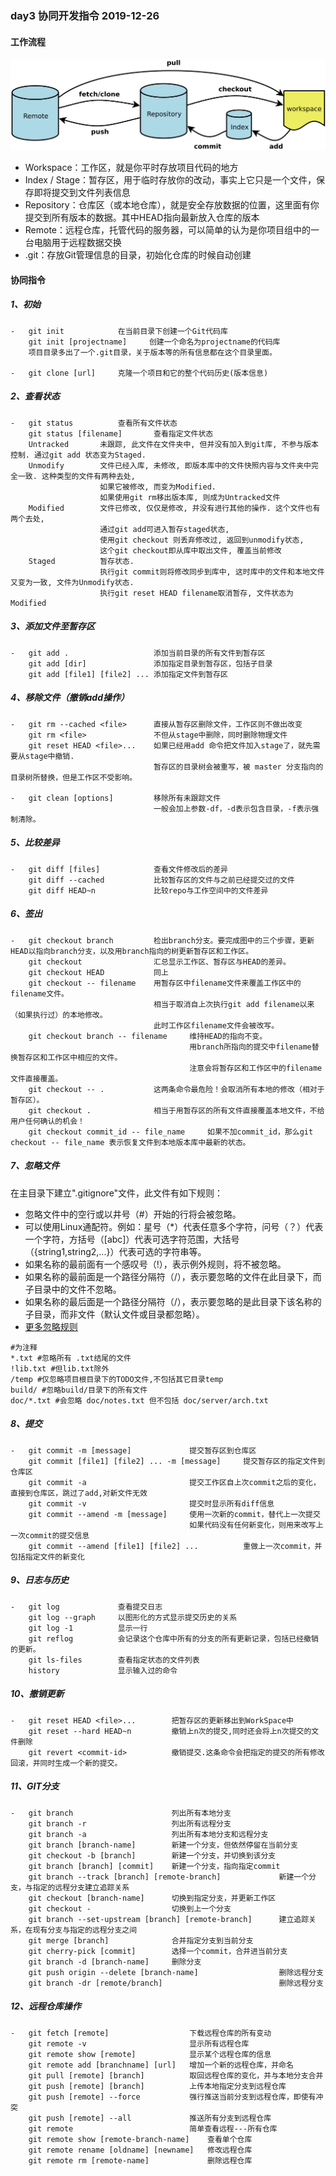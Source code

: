 ### day3 协同开发指令 2019-12-26
#### 工作流程
![image](./assets/git.png)
- Workspace：工作区，就是你平时存放项目代码的地方
- Index / Stage：暂存区，用于临时存放你的改动，事实上它只是一个文件，保存即将提交到文件列表信息
- Repository：仓库区（或本地仓库），就是安全存放数据的位置，这里面有你提交到所有版本的数据。其中HEAD指向最新放入仓库的版本
- Remote：远程仓库，托管代码的服务器，可以简单的认为是你项目组中的一台电脑用于远程数据交换
- .git：存放Git管理信息的目录，初始化仓库的时候自动创建

#### 协同指令 
##### 1、初始
```
-   git init            在当前目录下创建一个Git代码库
    git init [projectname]     创建一个命名为projectname的代码库
    项目目录多出了一个.git目录，关于版本等的所有信息都在这个目录里面。

-   git clone [url]     克隆一个项目和它的整个代码历史(版本信息)
```
##### 2、查看状态
```
-   git status          查看所有文件状态
    git status [filename]       查看指定文件状态
    Untracked       未跟踪, 此文件在文件夹中, 但并没有加入到git库, 不参与版本控制. 通过git add 状态变为Staged.
    Unmodify        文件已经入库, 未修改, 即版本库中的文件快照内容与文件夹中完全一致. 这种类型的文件有两种去处, 
                    如果它被修改, 而变为Modified. 
                    如果使用git rm移出版本库, 则成为Untracked文件
    Modified        文件已修改, 仅仅是修改, 并没有进行其他的操作. 这个文件也有两个去处,
                    通过git add可进入暂存staged状态, 
                    使用git checkout 则丢弃修改过, 返回到unmodify状态, 
                    这个git checkout即从库中取出文件, 覆盖当前修改
    Staged          暂存状态. 
                    执行git commit则将修改同步到库中, 这时库中的文件和本地文件又变为一致, 文件为Unmodify状态. 
                    执行git reset HEAD filename取消暂存, 文件状态为Modified
```
##### 3、添加文件至暂存区
```
-   git add .                   添加当前目录的所有文件到暂存区
    git add [dir]               添加指定目录到暂存区，包括子目录
    git add [file1] [file2] ... 添加指定文件到暂存区
```
##### 4、移除文件（撤销add操作）
```
-   git rm --cached <file>      直接从暂存区删除文件，工作区则不做出改变
    git rm <file>               不但从stage中删除，同时删除物理文件
    git reset HEAD <file>...    如果已经用add 命令把文件加入stage了，就先需要从stage中撤销.
                                暂存区的目录树会被重写，被 master 分支指向的目录树所替换，但是工作区不受影响。

-   git clean [options]         移除所有未跟踪文件
                                一般会加上参数-df，-d表示包含目录，-f表示强制清除。
```
##### 5、比较差异
```
-   git diff [files]            查看文件修改后的差异
    git diff --cached           比较暂存区的文件与之前已经提交过的文件
    git diff HEAD~n             比较repo与工作空间中的文件差异
```
##### 6、签出
```
-   git checkout branch         检出branch分支。要完成图中的三个步骤，更新HEAD以指向branch分支，以及用branch指向的树更新暂存区和工作区。
    git checkout                汇总显示工作区、暂存区与HEAD的差异。
    git checkout HEAD           同上
    git checkout -- filename    用暂存区中filename文件来覆盖工作区中的filename文件。
                                相当于取消自上次执行git add filename以来（如果执行过）的本地修改。
                                此时工作区filename文件会被改写。
    git checkout branch -- filename     维持HEAD的指向不变。
                                        用branch所指向的提交中filename替换暂存区和工作区中相应的文件。
                                        注意会将暂存区和工作区中的filename文件直接覆盖。
    git checkout -- .           这两条命令最危险！会取消所有本地的修改（相对于暂存区）。
    git checkout .              相当于用暂存区的所有文件直接覆盖本地文件，不给用户任何确认的机会！
    git checkout commit_id -- file_name     如果不加commit_id，那么git checkout -- file_name 表示恢复文件到本地版本库中最新的状态。
```
##### 7、忽略文件
在主目录下建立".gitignore"文件，此文件有如下规则：

- 忽略文件中的空行或以井号（#）开始的行将会被忽略。
- 可以使用Linux通配符。例如：星号（*）代表任意多个字符，问号（？）代表一个字符，方括号（[abc]）代表可选字符范围，大括号（{string1,string2,...}）代表可选的字符串等。
- 如果名称的最前面有一个感叹号（!），表示例外规则，将不被忽略。
- 如果名称的最前面是一个路径分隔符（/），表示要忽略的文件在此目录下，而子目录中的文件不忽略。
- 如果名称的最后面是一个路径分隔符（/），表示要忽略的是此目录下该名称的子目录，而非文件（默认文件或目录都忽略）。
- [更多忽略规则](https://www.cnblogs.com/kevingrace/p/5690241.html)
```
#为注释
*.txt #忽略所有 .txt结尾的文件
!lib.txt #但lib.txt除外
/temp #仅忽略项目根目录下的TODO文件,不包括其它目录temp
build/ #忽略build/目录下的所有文件
doc/*.txt #会忽略 doc/notes.txt 但不包括 doc/server/arch.txt
```
##### 8、提交
```
-   git commit -m [message]             提交暂存区到仓库区
    git commit [file1] [file2] ... -m [message]     提交暂存区的指定文件到仓库区
    git commit -a                       提交工作区自上次commit之后的变化，直接到仓库区，跳过了add,对新文件无效
    git commit -v                       提交时显示所有diff信息
    git commit --amend -m [message]     使用一次新的commit，替代上一次提交
                                        如果代码没有任何新变化，则用来改写上一次commit的提交信息
    git commit --amend [file1] [file2] ...          重做上一次commit，并包括指定文件的新变化
```
##### 9、日志与历史
```
-   git log             查看提交日志
    git log --graph     以图形化的方式显示提交历史的关系
    git log -1          显示一行
    git reflog          会记录这个仓库中所有的分支的所有更新记录，包括已经撤销的更新。
    git ls-files        查看指定状态的文件列表
    history             显示输入过的命令
```
##### 10、撤销更新
```
-   git reset HEAD <file>...        把暂存区的更新移出到WorkSpace中
    git reset --hard HEAD~n         撤销上n次的提交,同时还会将上n次提交的文件删除
    git revert <commit-id>          撤销提交.这条命令会把指定的提交的所有修改回滚，并同时生成一个新的提交。
```
##### 11、GIT分支
```
-   git branch                      列出所有本地分支
    git branch -r                   列出所有远程分支
    git branch -a                   列出所有本地分支和远程分支
    git branch [branch-name]        新建一个分支，但依然停留在当前分支
    git checkout -b [branch]        新建一个分支，并切换到该分支
    git branch [branch] [commit]    新建一个分支，指向指定commit
    git branch --track [branch] [remote-branch]             新建一个分支，与指定的远程分支建立追踪关系
    git checkout [branch-name]      切换到指定分支，并更新工作区
    git checkout -                  切换到上一个分支
    git branch --set-upstream [branch] [remote-branch]      建立追踪关系，在现有分支与指定的远程分支之间
    git merge [branch]              合并指定分支到当前分支
    git cherry-pick [commit]        选择一个commit，合并进当前分支
    git branch -d [branch-name]     删除分支
    git push origin --delete [branch-name]                  删除远程分支
    git branch -dr [remote/branch]                          删除远程分支
```
##### 12、远程仓库操作
```
-   git fetch [remote]                  下载远程仓库的所有变动
    git remote -v                       显示所有远程仓库
    git remote show [remote]            显示某个远程仓库的信息
    git remote add [branchname] [url]   增加一个新的远程仓库，并命名
    git pull [remote] [branch]          取回远程仓库的变化，并与本地分支合并
    git push [remote] [branch]          上传本地指定分支到远程仓库
    git push [remote] --force           强行推送当前分支到远程仓库，即使有冲突
    git push [remote] --all             推送所有分支到远程仓库
    git remote                          简单查看远程---所有仓库
    git remote show [remote-branch-name]    查看单个仓库
    git remote rename [oldname] [newname]   修改远程仓库
    git remote rm [remote-name]             删除远程仓库
```